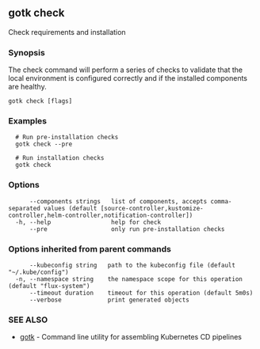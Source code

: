 ## gotk check

Check requirements and installation

### Synopsis

The check command will perform a series of checks to validate that
the local environment is configured correctly and if the installed components are healthy.

```
gotk check [flags]
```

### Examples

```
  # Run pre-installation checks
  gotk check --pre

  # Run installation checks
  gotk check

```

### Options

```
      --components strings   list of components, accepts comma-separated values (default [source-controller,kustomize-controller,helm-controller,notification-controller])
  -h, --help                 help for check
      --pre                  only run pre-installation checks
```

### Options inherited from parent commands

```
      --kubeconfig string   path to the kubeconfig file (default "~/.kube/config")
  -n, --namespace string    the namespace scope for this operation (default "flux-system")
      --timeout duration    timeout for this operation (default 5m0s)
      --verbose             print generated objects
```

### SEE ALSO

* [gotk](gotk.md)	 - Command line utility for assembling Kubernetes CD pipelines

